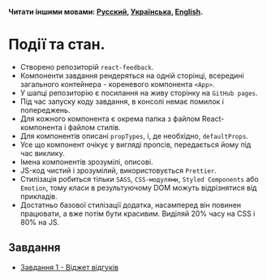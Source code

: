 **Читати іншими мовами: [Русский](README.md), [Українська](README.ua.md),
[English](README.en.md).**

# Події та стан.

- Створено репозиторій `react-feedback`.
- Компоненти завдання рендеряться на одній сторінці, всередині загального
  контейнера - кореневого компонента `<App>`.
- У шапці репозиторію є посилання на живу сторінку на `GitHub pages`.
- Під час запуску коду завдання, в консолі немає помилок і попереджень.
- Для кожного компонента є окрема папка з файлом React-компонента і файлом
  стилів.
- Для компонентів описані `propTypes`, і, де необхідно, `defaultProps`.
- Усе що компонент очікує у вигляді пропсів, передається йому під час виклику.
- Імена компонентів зрозумілі, описові.
- JS-код чистий і зрозумілий, використовується `Prettier`.
- Стилізація робиться тільки `SASS`, `CSS-модулями`, `Styled Components` або
  `Emotion`, тому класи в результуючому DOM можуть відрізнятися від прикладів.
- Достатньо базової стилізації додатка, насамперед він повинен працювати, а вже
  потім бути красивим. Виділяй 20% часу на CSS і 80% на JS.

## Завдання

- [Завдання 1 - Віджет відгуків](assets/feedback/README.ua.md)
